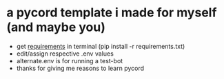# a pycord template i made for myself (and maybe you)
- get [requirements](https://guide.pycord.dev/installation) in terminal (pip install -r requirements.txt)
- edit/assign respective .env values
- alternate.env is for running a test-bot
- thanks for giving me reasons to learn pycord
